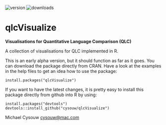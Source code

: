 ![version](http://www.r-pkg.org/badges/version/qlcVisualize)
![downloads](http://cranlogs.r-pkg.org/badges/qlcVisualize)

qlcVisualize
============

**Visualisations for Quantitative Language Comparison (QLC)**

A collection of visualisations for QLC implemented in R.

This is an early alpha version, but it should function as far as it goes. You can download the package directly from CRAN. Have a look at the examples in the help files to get an idea how to use the package:

    install.packages("qlcVisualize")

If you want to have the latest changes, it is pretty easy to install this package directly from github into R by using:

    install.packages("devtools")
    devtools::install_github("cysouw/qlcVisualize")

Michael Cysouw
cysouw@mac.com
